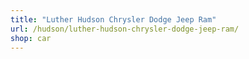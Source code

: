 ```yaml
---
title: "Luther Hudson Chrysler Dodge Jeep Ram"
url: /hudson/luther-hudson-chrysler-dodge-jeep-ram/
shop: car
---
```

